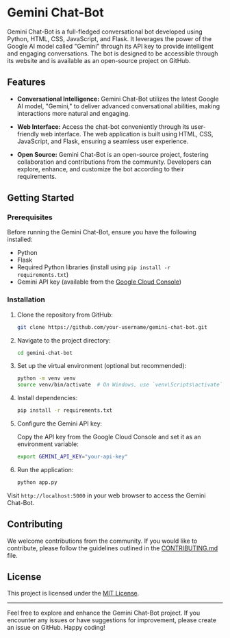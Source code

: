 # Gemini Chat-Bot

Gemini Chat-Bot is a full-fledged conversational bot developed using Python, HTML, CSS, JavaScript, and Flask. It leverages the power of the Google AI model called "Gemini" through its API key to provide intelligent and engaging conversations. The bot is designed to be accessible through its website and is available as an open-source project on GitHub.

## Features

- **Conversational Intelligence:** Gemini Chat-Bot utilizes the latest Google AI model, "Gemini," to deliver advanced conversational abilities, making interactions more natural and engaging.

- **Web Interface:** Access the chat-bot conveniently through its user-friendly web interface. The web application is built using HTML, CSS, JavaScript, and Flask, ensuring a seamless user experience.

- **Open Source:** Gemini Chat-Bot is an open-source project, fostering collaboration and contributions from the community. Developers can explore, enhance, and customize the bot according to their requirements.

## Getting Started

### Prerequisites

Before running the Gemini Chat-Bot, ensure you have the following installed:

- Python
- Flask
- Required Python libraries (install using `pip install -r requirements.txt`)
- Gemini API key (available from the [Google Cloud Console](https://console.cloud.google.com/))

### Installation

1. Clone the repository from GitHub:

    ```bash
    git clone https://github.com/your-username/gemini-chat-bot.git
    ```

2. Navigate to the project directory:

    ```bash
    cd gemini-chat-bot
    ```

3. Set up the virtual environment (optional but recommended):

    ```bash
    python -m venv venv
    source venv/bin/activate  # On Windows, use `venv\Scripts\activate`
    ```

4. Install dependencies:

    ```bash
    pip install -r requirements.txt
    ```

5. Configure the Gemini API key:

    Copy the API key from the Google Cloud Console and set it as an environment variable:

    ```bash
    export GEMINI_API_KEY="your-api-key"
    ```

6. Run the application:

    ```bash
    python app.py
    ```

Visit `http://localhost:5000` in your web browser to access the Gemini Chat-Bot.

## Contributing

We welcome contributions from the community. If you would like to contribute, please follow the guidelines outlined in the [CONTRIBUTING.md](CONTRIBUTING.md) file.

## License

This project is licensed under the [MIT License](LICENSE).

---

Feel free to explore and enhance the Gemini Chat-Bot project. If you encounter any issues or have suggestions for improvement, please create an issue on GitHub. Happy coding!
